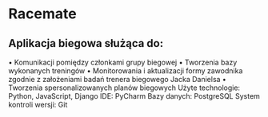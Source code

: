 # Racemate
## Aplikacja biegowa służąca do:

•	Komunikacji pomiędzy członkami grupy biegowej
•	Tworzenia bazy wykonanych treningów
•	Monitorowania i aktualizacji formy zawodnika zgodnie z założeniami  badań trenera biegowego  Jacka Danielsa
•	Tworzenia spersonalizowanych planów biegowych
Użyte technologie:  Python, JavaScript, Django
IDE: PyCharm
Bazy danych: PostgreSQL
System kontroli wersji: Git
